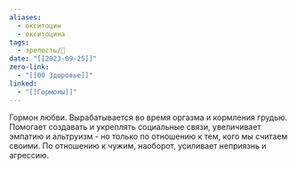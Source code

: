 ```yaml
---
aliases:
  - окситоцин
  - окситоцина
tags:
  - зрелость/🌱
date: "[[2023-09-25]]"
zero-link:
  - "[[00 Здоровье]]"
linked:
  - "[[Гормоны]]"
---
```

Гормон любви. Вырабатывается во время оргазма и кормления грудью. Помогает создавать и укреплять социальные связи, увеличивает эмпатию и альтруизм - но только по отношению к тем, кого мы считаем своими. По отношению к чужим, наоборот, усиливает неприязнь и агрессию.